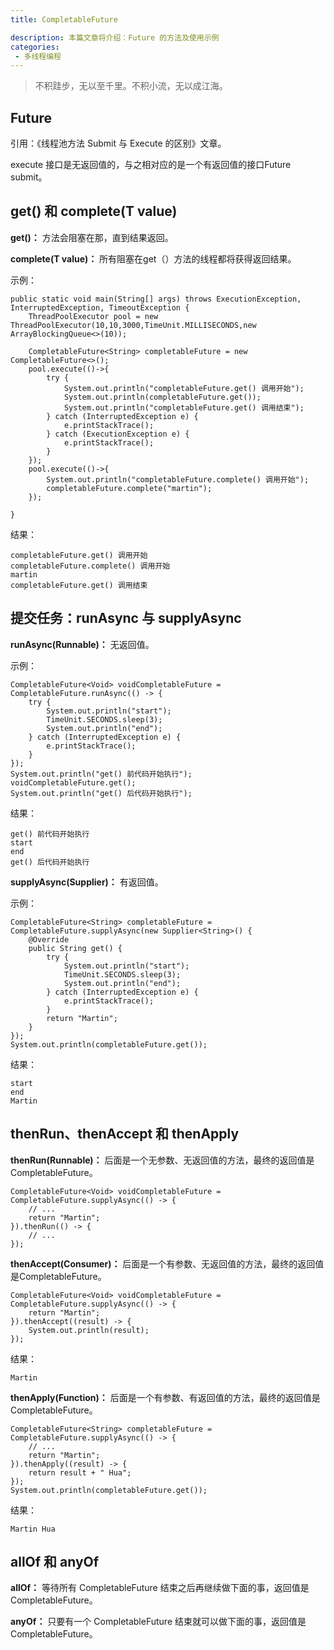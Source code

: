 ```yaml
---
title: CompletableFuture

description: 本篇文章将介绍：Future 的方法及使用示例
categories:
 - 多线程编程
---
```


> 不积跬步，无以至千里。不积小流，无以成江海。

## Future

引用：《线程池方法 Submit 与 Execute 的区别》文章。

execute 接口是无返回值的，与之相对应的是一个有返回值的接口Future submit。

## get() 和 complete(T value)

**get()：**
方法会阻塞在那，直到结果返回。

**complete(T value)：**
所有阻塞在get（）方法的线程都将获得返回结果。

示例：
```
public static void main(String[] args) throws ExecutionException, InterruptedException, TimeoutException {
    ThreadPoolExecutor pool = new ThreadPoolExecutor(10,10,3000,TimeUnit.MILLISECONDS,new ArrayBlockingQueue<>(10));

    CompletableFuture<String> completableFuture = new CompletableFuture<>();
    pool.execute(()->{
        try {
            System.out.println("completableFuture.get() 调用开始");
            System.out.println(completableFuture.get());
            System.out.println("completableFuture.get() 调用结束");
        } catch (InterruptedException e) {
            e.printStackTrace();
        } catch (ExecutionException e) {
            e.printStackTrace();
        }
    });
    pool.execute(()->{
        System.out.println("completableFuture.complete() 调用开始");
        completableFuture.complete("martin");
    });

}
```

结果：
```
completableFuture.get() 调用开始
completableFuture.complete() 调用开始
martin
completableFuture.get() 调用结束
```

## 提交任务：runAsync 与 supplyAsync

**runAsync(Runnable)：**
无返回值。

示例：
```
CompletableFuture<Void> voidCompletableFuture = CompletableFuture.runAsync(() -> {
    try {
        System.out.println("start");
        TimeUnit.SECONDS.sleep(3);
        System.out.println("end");
    } catch (InterruptedException e) {
        e.printStackTrace();
    }
});
System.out.println("get() 前代码开始执行");
voidCompletableFuture.get();
System.out.println("get() 后代码开始执行");
```

结果：
```
get() 前代码开始执行
start
end
get() 后代码开始执行
```

**supplyAsync(Supplier)：**
有返回值。

示例：
```
CompletableFuture<String> completableFuture = CompletableFuture.supplyAsync(new Supplier<String>() {
    @Override
    public String get() {
        try {
            System.out.println("start");
            TimeUnit.SECONDS.sleep(3);
            System.out.println("end");
        } catch (InterruptedException e) {
            e.printStackTrace();
        }
        return "Martin";
    }
});
System.out.println(completableFuture.get());
```

结果：
```
start
end
Martin
```

## thenRun、thenAccept 和 thenApply

**thenRun(Runnable)：**
后面是一个无参数、无返回值的方法，最终的返回值是CompletableFuture<Void>。
```
CompletableFuture<Void> voidCompletableFuture = CompletableFuture.supplyAsync(() -> {
    // ...
    return "Martin";
}).thenRun(() -> {
    // ...
});
```

**thenAccept(Consumer)：**
后面是一个有参数、无返回值的方法，最终的返回值是CompletableFuture<Void>。
```
CompletableFuture<Void> voidCompletableFuture = CompletableFuture.supplyAsync(() -> {
    return "Martin";
}).thenAccept((result) -> {
    System.out.println(result);
});
```

结果：
```
Martin
```

**thenApply(Function)：**
后面是一个有参数、有返回值的方法，最终的返回值是CompletableFuture<T>。
```
CompletableFuture<String> completableFuture = CompletableFuture.supplyAsync(() -> {
    // ...
    return "Martin";
}).thenApply((result) -> {
    return result + " Hua";
});
System.out.println(completableFuture.get());
```

结果：
```
Martin Hua
```

## allOf 和 anyOf

**allOf：**
等待所有 CompletableFuture 结束之后再继续做下面的事，返回值是 CompletableFuture<Void>。

**anyOf：**
只要有一个 CompletableFuture 结束就可以做下面的事，返回值是 CompletableFuture<Object>。